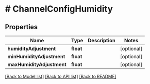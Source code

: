 # # ChannelConfigHumidity

## Properties

Name | Type | Description | Notes
------------ | ------------- | ------------- | -------------
**humidityAdjustment** | **float** |  | [optional]
**minHumidityAdjustment** | **float** |  | [optional]
**maxHumidityAdjustment** | **float** |  | [optional]

[[Back to Model list]](../../README.md#models) [[Back to API list]](../../README.md#endpoints) [[Back to README]](../../README.md)
